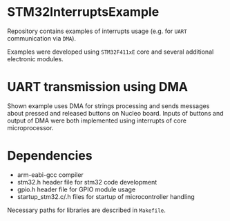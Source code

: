 # STM32InterruptsExample
Repository contains examples of interrupts usage (e.g. for `UART` communication via `DMA`).

Examples were developed using `STM32F411xE` core and several additional electronic modules.

# UART transmission using DMA
Shown example uses DMA for strings processing and sends messages about pressed and released buttons on Nucleo board. Inputs of buttons and output of DMA were both implemented using interrupts of core microprocessor.

# Dependencies
* arm-eabi-gcc compiler
* stm32.h header file for stm32 code development
* gpio.h header file for GPIO module usage
* startup_stm32.c/.h files for startup of microcontroller handling  

Necessary paths for libraries are described in `Makefile`.
